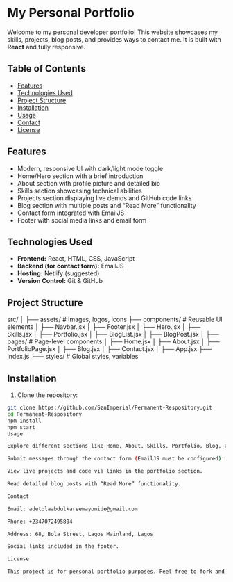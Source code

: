 # My Personal Portfolio

Welcome to my personal developer portfolio! This website showcases my skills, projects, blog posts, and provides ways to contact me. It is built with **React** and fully responsive.

## Table of Contents
- [Features](#features)
- [Technologies Used](#technologies-used)
- [Project Structure](#project-structure)
- [Installation](#installation)
- [Usage](#usage)
- [Contact](#contact)
- [License](#license)

## Features
- Modern, responsive UI with dark/light mode toggle
- Home/Hero section with a brief introduction
- About section with profile picture and detailed bio
- Skills section showcasing technical abilities
- Projects section displaying live demos and GitHub code links
- Blog section with multiple posts and “Read More” functionality
- Contact form integrated with EmailJS
- Footer with social media links and email form

## Technologies Used
- **Frontend:** React, HTML, CSS, JavaScript
- **Backend (for contact form):** EmailJS
- **Hosting:** Netlify (suggested)
- **Version Control:** Git & GitHub

## Project Structure
src/
│
├── assets/ # Images, logos, icons
├── components/ # Reusable UI elements
│ ├── Navbar.jsx
│ ├── Footer.jsx
│ ├── Hero.jsx
│ ├── Skills.jsx
│ ├── Portfolio.jsx
│ ├── BlogList.jsx
│ ├── BlogPost.jsx
│
├── pages/ # Page-level components
│ ├── Home.jsx
│ ├── About.jsx
│ ├── PortfolioPage.jsx
│ ├── Blog.jsx
│ ├── Contact.jsx
│
├── App.jsx
├── index.js
└── styles/ # Global styles, variables

## Installation
1. Clone the repository:
```bash
git clone https://github.com/SznImperial/Permanent-Respository.git
cd Permanent-Respository
npm install
npm start
Usage

Explore different sections like Home, About, Skills, Portfolio, Blog, and Contact.

Submit messages through the contact form (EmailJS must be configured).

View live projects and code via links in the portfolio section.

Read detailed blog posts with “Read More” functionality.

Contact

Email: adetolaabdulkareemayomide@gmail.com

Phone: +2347072495804

Address: 68, Bola Street, Lagos Mainland, Lagos

Social links included in the footer.

License

This project is for personal portfolio purposes. Feel free to fork and adapt for your own use.
